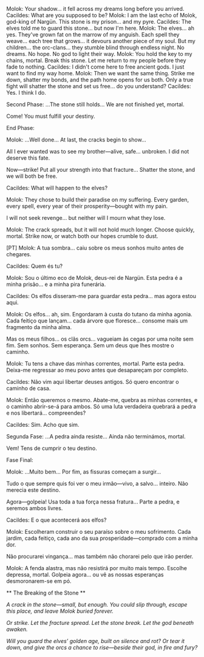 Molok:
Your shadow... it fell across my dreams long before you arrived.
Cacildes:
What are you supposed to be?
Molok:
I am the last echo of Molok, god-king of Nargün. This stone is my prison... and my pyre.
Cacildes:
The elves told me to guard this stone... but now I'm here.
Molok:
The elves... ah yes. They've grown fat on the marrow of my anguish. Each spell they weave... each tree that grows... it devours another piece of my soul.
But my children... the orc-clans... they stumble blind through endless night. No dreams. No hope. No god to light their way.
Molok:
You hold the key to my chains, mortal. Break this stone. Let me return to my people before they fade to nothing.
Cacildes:
I didn't come here to free ancient gods. I just want to find my way home.
Molok:
Then we want the same thing. Strike me down, shatter my bonds, and the path home opens for us both. Only a true fight will shatter the stone and set us free... do you understand?
Cacildes:
Yes. I think I do.

Second Phase:
...The stone still holds...
We are not finished yet, mortal.

Come! You must fulfill your destiny.

End Phase:

Molok:
...Well done...
At last, the cracks begin to show...

All I ever wanted was to see my brother—alive, safe... unbroken.
I did not deserve this fate.

Now—strike! Put all your strength into that fracture...
Shatter the stone, and we will both be free.

Cacildes:
What will happen to the elves?

Molok:
They chose to build their paradise on my suffering. Every garden, every spell, every year of their prosperity—bought with my pain.

I will not seek revenge... but neither will I mourn what they lose.

Molok:
The crack spreads, but it will not hold much longer. Choose quickly, mortal. Strike now, or watch both our hopes crumble to dust.

[PT]
Molok:
A tua sombra... caiu sobre os meus sonhos muito antes de chegares.

Cacildes:
Quem és tu?

Molok:
Sou o último eco de Molok, deus-rei de Nargün. Esta pedra é a minha prisão... e a minha pira funerária.

Cacildes:
Os elfos disseram-me para guardar esta pedra... mas agora estou aqui.

Molok:
Os elfos... ah, sim. Engordaram à custa do tutano da minha agonia. Cada feitiço que lançam... cada árvore que floresce... consome mais um fragmento da minha alma.

Mas os meus filhos... os clãs orcs... vagueiam às cegas por uma noite sem fim.
Sem sonhos. Sem esperança. Sem um deus que lhes mostre o caminho.

Molok:
Tu tens a chave das minhas correntes, mortal.
Parte esta pedra. Deixa-me regressar ao meu povo antes que desapareçam por completo.

Cacildes:
Não vim aqui libertar deuses antigos. Só quero encontrar o caminho de casa.

Molok:
Então queremos o mesmo. Abate-me, quebra as minhas correntes, e o caminho abrir-se-á para ambos.
Só uma luta verdadeira quebrará a pedra e nos libertará... compreendes?

Cacildes:
Sim. Acho que sim.

Segunda Fase:
...A pedra ainda resiste...
Ainda não terminámos, mortal.

Vem! Tens de cumprir o teu destino.

Fase Final:

Molok:
...Muito bem...
Por fim, as fissuras começam a surgir...

Tudo o que sempre quis foi ver o meu irmão—vivo, a salvo... inteiro.
Não merecia este destino.

Agora—golpeia! Usa toda a tua força nessa fratura...
Parte a pedra, e seremos ambos livres.

Cacildes:
E o que acontecerá aos elfos?

Molok:
Escolheram construir o seu paraíso sobre o meu sofrimento.
Cada jardim, cada feitiço, cada ano da sua prosperidade—comprado com a minha dor.

Não procurarei vingança... mas também não chorarei pelo que irão perder.

Molok:
A fenda alastra, mas não resistirá por muito mais tempo.
Escolhe depressa, mortal. Golpeia agora... ou vê as nossas esperanças desmoronarem-se em pó.


** The Breaking of the Stone **

<i>A crack in the stone—small, but enough.
You could slip through, escape this place, and leave Molok buried forever.

Or strike.
Let the fracture spread. Let the stone break.
Let the god beneath awaken.

Will you guard the elves’ golden age, built on silence and rot?
Or tear it down, and give the orcs a chance to rise—beside their god, in fire and fury?</i>